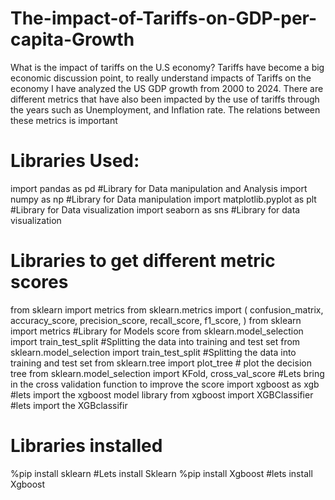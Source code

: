 # The-impact-of-Tariffs-on-GDP-per-capita-Growth
What is the impact of tariffs on the U.S economy?
Tariffs have become a big economic discussion point, to really understand impacts of Tariffs on the economy I have analyzed the US GDP growth from 2000 to 2024. There are different metrics that have also been impacted by the use of tariffs through the years such as Unemployment, and Inflation rate. The relations between these metrics is important

# Libraries Used:

import pandas as pd   #Library for Data manipulation and Analysis
import numpy as np    #Library for Data manipulation
import matplotlib.pyplot as plt #Library for Data visualization
import seaborn as sns  #Library for data visualization
# Libraries to get different metric scores 
from sklearn import metrics
from sklearn.metrics import (
    confusion_matrix,
    accuracy_score,
    precision_score,
    recall_score,
    f1_score,
)
from sklearn import metrics #Library for Models score
from sklearn.model_selection import train_test_split #Splitting the data into training and test set
from sklearn.model_selection import train_test_split #Splitting the data into training and test set
from sklearn.tree import plot_tree  # plot the decision tree
from sklearn.model_selection import KFold, cross_val_score #Lets bring in the cross validation function to improve the score
import xgboost as xgb #lets import the xgboost model library
from xgboost import XGBClassifier #lets import the XGBclassifir




# Libraries installed
%pip install sklearn  #Lets install Sklearn
%pip install Xgboost  #lets install Xgboost
